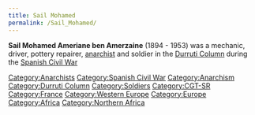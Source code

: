 ```yaml
---
title: Sail Mohamed
permalink: /Sail_Mohamed/
---
```


**Sail Mohamed Ameriane ben Amerzaine** (1894 - 1953) was a mechanic,
driver, pottery repairer, [anarchist](Anarchism "wikilink") and soldier
in the [Durruti Column](Durruti_Column "wikilink") during the [Spanish
Civil War](Spanish_Civil_War "wikilink")

[Category:Anarchists](Category:Anarchists "wikilink") [Category:Spanish
Civil War](Category:Spanish_Civil_War "wikilink")
[Category:Anarchism](Category:Anarchism "wikilink") [Category:Durruti
Column](Category:Durruti_Column "wikilink")
[Category:Soldiers](Category:Soldiers "wikilink")
[Category:CGT-SR](Category:CGT-SR "wikilink")
[Category:France](Category:France "wikilink") [Category:Western
Europe](Category:Western_Europe "wikilink")
[Category:Europe](Category:Europe "wikilink")
[Category:Africa](Category:Africa "wikilink") [Category:Northern
Africa](Category:Northern_Africa "wikilink")